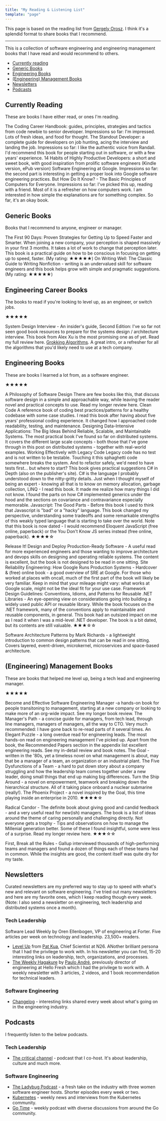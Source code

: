 ```yaml
---
title: "My Reading & Listening List"
template: "page"
---
```


This page is based on the reading list from [Gergely Orosz](https://blog.pragmaticengineer.com/my-reading-list/). I think it's a splendid format to share books that I recommend.

---

This is a collection of software engineering and engineering management books that I have read and would recommend to others.

* [Currently reading](#currently-reading)
* [Generic Books](#generic-books)
* [Engineering Books](#engineering-career-books)
* [(Engineering) Management Books](#engineering-management-books)
* [Newsletters](#newsletters)
* [Podcasts](#podcasts)

## Currently Reading

These are books I have either read, or ones I'm reading.

The Coding Career Handbook: guides, principles, strategies and tactics from code newbie to senior developer. Impressions so far: I'm impressed. Lots of fresh ideas, and food for thought.
The Standout Developer: a complete guide for developers on job hunting, acing the interview and landing the job. Impressions so far: I like the authentic voice from Randall. I'd recommend this book for people starting out in software, or with a few years' experience.
14 Habits of Highly Productive Developers: a short and sweet book, with good inspiration from prolific software engineers (Kindle version, ePub version)
Software Engineering at Google. Impressions so far: the second part is interesting in getting a proper look into Google software engineering practices.
But How Do It Know? - The Basic Principles of Computers for Everyone. Impressions so far: I've picked this up, reading with a friend. Most of it is a refresher on how computers work. I am interested in how simple the explanations are for something complex. So far, it's an okay book.

## Generic Books

Books that I recommend to anyone, engineer or manager.

The First 90 Days: Proven Strategies for Getting Up to Speed Faster and Smarter. When joining a new company, your perception is shaped massively in your first 3 months. It takes a lot of work to change that perception later. This book is a practical guide on how to be conscious in focusing on getting up to speed, faster. (My rating: ★★★★★)
On Writing Well: The Classic Guide to Writing Nonfiction - writing is an undervalued skill for software engineers and this book helps grow with simple and pragmatic suggestions. (My rating: ★★★★★)

## Engineering Career Books

The books to read if you're looking to level up, as an engineer, or switch jobs.

★★★★★

System Design Interview - An insider's guide, Second Edition: I've so far not seen good book resources to prepare for the systems design / architecture interview. This book from Alex Xu is the most promising one as of yet. Read my full review here.
[Grokking Algorithms](https://amzn.to/3pvir0o). A great intro, or a refresher for all the algorithms that you'd likely need to use at a tech company.

## Engineering Books

These are books I learned a lot from, as a software engineer.

★★★★★

A Philosophy of Software Design There are few books like this, that discuss software design in a simple and approachable way, while leaving the reader novel and practical concepts to use. Read my longer review here.
Clean Code A reference book of coding best practices/patterns for a healthy codebase with some case studies. I read this book after having about five years' professional coding experience. It changed how I approached code readability, testing, and maintenance.
Designing Data-Intensive Applications: The Big Ideas Behind Reliable, Scalable, and Maintainable Systems. The most practical book I've found so far on distributed systems. It covers the different large scale concepts - both those that I've gone through in this post on distributed systems - together with real-world examples.
Working Effectively with Legacy Code Legacy code has no test and is not written to be testable. Touching it this sphaghetti code somewhere breaks the system. And to refactor safely, we'd need to have tests first... but where to start? This book gives practical suggestions
C# in Depth (also on the publisher's site). C# is the language I probably understood down to the nitty-gritty details. Just when I thought myself of being an expert - knowing all that is to know on memory allocation, garbage collection, LINQ - I read this book. It made me realize how many things I did not know. I found the parts on how C# implemented generics under the hood and the sections on covariance and contravariance especially memorable.
Javascript: The Good Parts - Before this book I used to think that Javascript is "bad" or a "hacky" language. This book changed my perspective, understanding some tradeoffs and some remarkable strengths of this weakly typed language that is starting to take over the world. Note that this book is now dated - I would recommend Eloquent JavaScript (free online, paperback) or  the You Don't Know JS series instead (free online, paperback).
★★★★☆

Release It! Design and Deploy Production-Ready Software - A useful read for more experienced engineers and those wanting to improve architecture and devops skills on designing and operating reliable systems. The content is excellent, but the book is not designed to be read in one sitting.
Site Reliability Engineering: How Google Runs Production Systems - Hardcover & (free) online book - a good overview of SRE at Google. For those who worked at places with oncall, much of the first part of the book will likely be very familiar. Keep in mind that your mileage might vary: what works at Google scale, might not be the ideal fit for your use case.
Framework Design Guidelines: Conventions, Idioms, and Patterns for Reusable .NET Libraries - An eye-opening view on considerations going into building a widely used public API or reusable library. While the book focuses on the .NET framework, many of the conventions apply to maintainable and reusable components, in general. This book had an outsized impact on me as I read it when I was a mid-level .NET developer. The book is a bit dated, but its contents are still valuable.
★★★☆☆

Software Architecture Patterns by Mark Richards - a lightweight introduction to common design patterns that can be read in one sitting. Covers layered, event-driven, microkernel, microservices and space-based architecture.

## (Engineering) Management Books

These are books that helped me level up, being a tech lead and engineering manager.

★★★★★

Become and Effective Software Engineering Manager -a hands-on book for people transitoning to management, starting at a new company or looking to make more of an org-wide impact. See my longer book review.
The Manager's Path - a concise guide for managers, from tech lead, through line managers, managers of managers, all the way to CTO. Very much recommended: I have gone back to re-read parts of it several times.
An Elegant Puzzle - a long overdue read for engineering leads. The most hands-on read on engineering management I've picked up. Apart from the book, the Recommended Papers section in the appendix list excellent engineering reads. See my in-detail review and book notes.
The Goal - written in the '80s, yet a timeless novel on what management is about, may that be a manager of a team, an organization or an industrial plant.
The Five Dysfunctions of a Team - a hard to put down story about a company struggling and how the leadership team comes together under a new leader, doing small things that end up making big differences.
Turn the Ship Around - a novel on empowerment, teamwork and breaking down the hierarchical structure. All of it taking place onboard a nuclear submarine (really!).
The Phoenix Project - a novel inspired by the Goal, this time playing inside an enterprise in 2010.
★★★★☆

Radical Candor - The definite book about giving good and candid feedback - and a very useful read for new(ish) managers. The book is a list of ideas around the theme of caring personally and challenging directly.
Not everyone gets a trophy - Tips and observations on how to manage the Millenial generation better. Some of these I found insightful, some were less of a surprise. Read my longer review here.
★★★☆☆

First, Break all the Rules - Gallup interviewed thousands of high-performing teams and managers and found a dozen of things each of these teams had in common. While the insights are good, the content itself was quite dry for my taste.

## Newsletters
Curated newsletters are my preferred way to stay up to speed with what's new and relevant on software engineering. I've tried out many newsletters and here are my favorite ones, which I keep reading though every week. (Note: I also send a newsletter on engineering, tech leadership and distributed systems once a month).

### Tech Leadership
Software Lead Weekly by Oren Ellenbogen, VP of engineering at Forter. Five articles per week on technology and leadership. 23,500+ readers.
* [Level Up](http://levelup.patkua.com/) from [Pat Kua](https://twitter.com/patkua), Chief Scientist at N26. ANother brilliant persona that I had the privilege to work with. In his newsletter you can find, 15-20 interesting links on leadership, tech, organizations, and processes.
* [The Weekly Hagakure](https://hagakure.substack.com/) by [Paulo André](https://twitter.com/prla), previously director of engineering at Hello Fresh which I had the privilege to work with. A weekly newsletter with 3 articles, 2 videos, and 1 book recommendation for technical leaders.

### Software Engineering
 * [Changelog](https://changelog.com/) - interesting links shared every week about what's going on in the engineering industry.

## Podcasts

I frequently listen to the below podcasts.

### Tech Leadership
* [The critical channel](https://www.listennotes.com/podcasts/the-critical-channel-criticalchannelio-UIiaVfJRxrs/) - podcast that I co-host. It's about leadership, culture and much more.

### Software Engineering
* [The Ladybug Podcast](https://www.listennotes.com/podcasts/ladybug-podcast-emma-wedekind-kelly-vaughn-swCn6DupJQe/) - a fresh take on the industry with three women software engineer hosts. Shorter episodes every week or two.
* [Kubernetes](https://www.listennotes.com/podcasts/kubernetes-podcast-from-google-adam-glick-0hPZxnL7suS/) - weekly news and interviews from the Kubernetes community.
* [Go Time](https://www.listennotes.com/podcasts/go-time/defer-gotime-cC8RWfLohr3/) - weekly podcast with diverse discussions from around the Go community.

